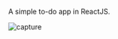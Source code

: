 A simple to-do app in ReactJS.

![capture](https://user-images.githubusercontent.com/13014093/30641826-1a15eed4-9e26-11e7-8dd9-2b8106dd715e.PNG)
